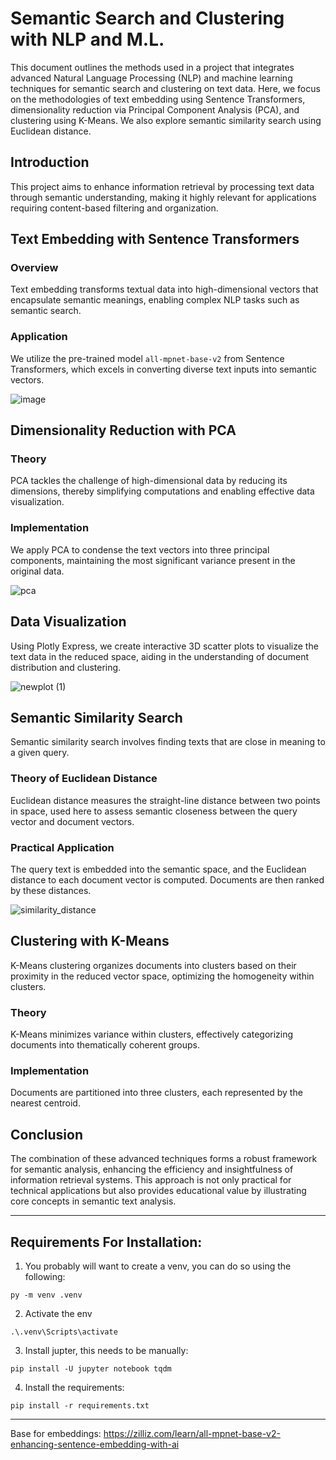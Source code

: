 # Semantic Search and Clustering with NLP and M.L.

This document outlines the methods used in a project that integrates advanced Natural Language Processing (NLP) and machine learning techniques for semantic search and clustering on text data. Here, we focus on the methodologies of text embedding using Sentence Transformers, dimensionality reduction via Principal Component Analysis (PCA), and clustering using K-Means. We also explore semantic similarity search using Euclidean distance.

## Introduction

This project aims to enhance information retrieval by processing text data through semantic understanding, making it highly relevant for applications requiring content-based filtering and organization.

## Text Embedding with Sentence Transformers

### Overview
Text embedding transforms textual data into high-dimensional vectors that encapsulate semantic meanings, enabling complex NLP tasks such as semantic search.

### Application
We utilize the pre-trained model `all-mpnet-base-v2` from Sentence Transformers, which excels in converting diverse text inputs into semantic vectors.

![image](https://github.com/letalboy/PDF2Vector/assets/63066865/309f5627-a576-49b2-b6c2-9582a9405040)

## Dimensionality Reduction with PCA

### Theory
PCA tackles the challenge of high-dimensional data by reducing its dimensions, thereby simplifying computations and enabling effective data visualization.

### Implementation
We apply PCA to condense the text vectors into three principal components, maintaining the most significant variance present in the original data.

![pca](https://github.com/letalboy/PDF2Vector/assets/63066865/718315dc-03e7-4410-930e-11f78f11069f)

## Data Visualization

Using Plotly Express, we create interactive 3D scatter plots to visualize the text data in the reduced space, aiding in the understanding of document distribution and clustering.

![newplot (1)](https://github.com/letalboy/PDF2Vector/assets/63066865/79cdc017-44a4-475a-93d3-faca91744b79)

## Semantic Similarity Search

Semantic similarity search involves finding texts that are close in meaning to a given query.

### Theory of Euclidean Distance

Euclidean distance measures the straight-line distance between two points in space, used here to assess semantic closeness between the query vector and document vectors.

### Practical Application

The query text is embedded into the semantic space, and the Euclidean distance to each document vector is computed. Documents are then ranked by these distances.

![similarity_distance](https://github.com/letalboy/PDF2Vector/assets/63066865/7635aa54-742d-4b9b-b827-a40e13d20c88)

## Clustering with K-Means

K-Means clustering organizes documents into clusters based on their proximity in the reduced vector space, optimizing the homogeneity within clusters.

### Theory
K-Means minimizes variance within clusters, effectively categorizing documents into thematically coherent groups.

### Implementation
Documents are partitioned into three clusters, each represented by the nearest centroid.

## Conclusion

The combination of these advanced techniques forms a robust framework for semantic analysis, enhancing the efficiency and insightfulness of information retrieval systems. This approach is not only practical for technical applications but also provides educational value by illustrating core concepts in semantic text analysis.

---

## Requirements For Installation:

1. You probably will want to create a venv, you can do so using the following:

```shell
py -m venv .venv
```

2. Activate the env

```shell
.\.venv\Scripts\activate
```

3. Install jupter, this needs to be manually:

```shell
pip install -U jupyter notebook tqdm
```

4. Install the requirements:

```shell
pip install -r requirements.txt
```

---

Base for embeddings: https://zilliz.com/learn/all-mpnet-base-v2-enhancing-sentence-embedding-with-ai
